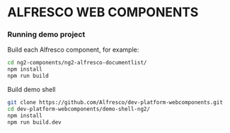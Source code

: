 # ALFRESCO WEB COMPONENTS

### Running demo project

Build each Alfresco component, for example:

```sh
cd ng2-components/ng2-alfresco-documentlist/
npm install
npm run build
```

Build demo shell

```sh
git clone https://github.com/Alfresco/dev-platform-webcomponents.git
cd dev-platform-webcomponents/demo-shell-ng2/
npm install
npm run build.dev
```
